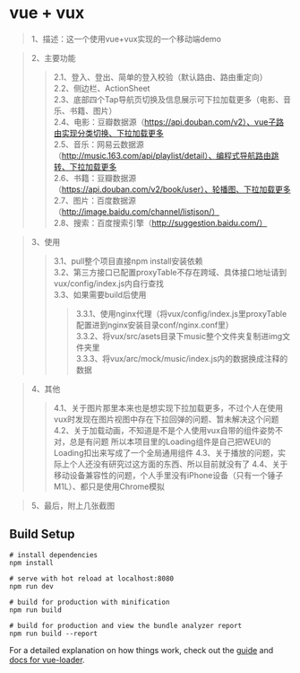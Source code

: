 # vue + vux

> 1、描述：这一个使用vue+vux实现的一个移动端demo  

> 2、主要功能
>> 2.1、登入、登出、简单的登入校验（默认路由、路由重定向）  
>> 2.2、侧边栏、ActionSheet  
>> 2.3、底部四个Tap导航页切换及信息展示可下拉加载更多（电影、音乐、书籍、图片）  
>> 2.4、电影：豆瓣数据源（https://api.douban.com/v2）、vue子路由实现分类切换、下拉加载更多  
>> 2.5、音乐：网易云数据源（http://music.163.com/api/playlist/detail）、编程式导航路由跳转、下拉加载更多  
>> 2.6、书籍：豆瓣数据源（https://api.douban.com/v2/book/user）、轮播图、下拉加载更多  
>> 2.7、图片：百度数据源（http://image.baidu.com/channel/listjson/）  
>> 2.8、搜索：百度搜索引擎（http://suggestion.baidu.com/）  

>3、使用
>> 3.1、pull整个项目直接npm install安装依赖  
>> 3.2、第三方接口已配置proxyTable不存在跨域、具体接口地址请到vux/config/index.js内自行查找  
>> 3.3、如果需要build后使用
>>> 3.3.1、使用nginx代理（将vux/config/index.js里proxyTable配置进到nginx安装目录conf/nginx.conf里）  
>>> 3.3.2、将vux/src/asets目录下music整个文件夹复制进img文件夹里  
>>> 3.3.3、将vux/arc/mock/music/index.js内的数据换成注释的数据  

>4、其他
>> 4.1、关于图片那里本来也是想实现下拉加载更多，不过个人在使用vux时发现在图片视图中存在下拉回弹的问题、暂未解决这个问题
>> 4.2、关于加载动画，不知道是不是个人使用vux自带的组件姿势不对，总是有问题
所以本项目里的Loading组件是自己把WEUI的Loading扣出来写成了一个全局通用组件
>> 4.3、关于播放的问题，实际上个人还没有研究过这方面的东西、所以目前就没有了
>> 4.4、关于移动设备兼容性的问题，个人手里没有iPhone设备（只有一个锤子M1L）、都只是使用Chrome模拟

>5、最后，附上几张截图  
## Build Setup

```
# install dependencies
npm install

# serve with hot reload at localhost:8080
npm run dev

# build for production with minification
npm run build

# build for production and view the bundle analyzer report
npm run build --report
```

For a detailed explanation on how things work, check out the [guide](http://vuejs-templates.github.io/webpack/) and [docs for vue-loader](http://vuejs.github.io/vue-loader).

